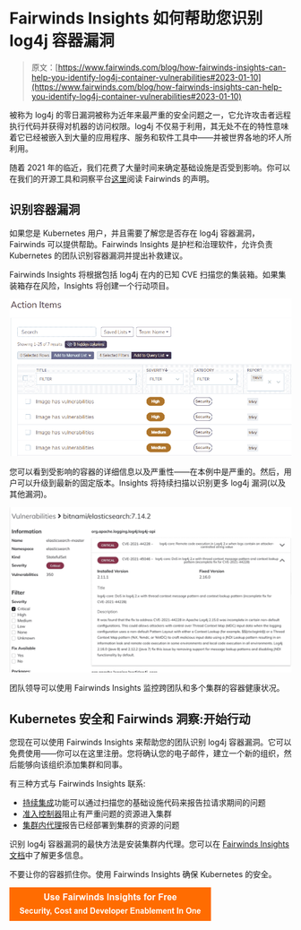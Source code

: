 # Fairwinds Insights 如何帮助您识别 log4j 容器漏洞

> 原文：[https://www.fairwinds.com/blog/how-fairwinds-insights-can-help-you-identify-log4j-container-vulnerabilities#2023-01-10](https://www.fairwinds.com/blog/how-fairwinds-insights-can-help-you-identify-log4j-container-vulnerabilities#2023-01-10)

 被称为 log4j 的零日漏洞被称为近年来最严重的安全问题之一，它允许攻击者远程执行代码并获得对机器的访问权限。log4j 不仅易于利用，其无处不在的特性意味着它已经被嵌入到大量的应用程序、服务和软件工具中——并被世界各地的坏人所利用。

随着 2021 年的临近，我们花费了大量时间来确定基础设施是否受到影响。你可以在我们的开源工具和洞察平台[这里](https://www.fairwinds.com/blog/a-fairwinds-security-statement-on-the-apache-log4j-vulnerability)阅读 Fairwinds 的声明。

## 识别容器漏洞

如果您是 Kubernetes 用户，并且需要了解您是否存在 log4j 容器漏洞，Fairwinds 可以提供帮助。Fairwinds Insights 是护栏和治理软件，允许负责 Kubernetes 的团队识别容器漏洞并提出补救建议。

Fairwinds Insights 将根据包括 log4j 在内的已知 CVE 扫描您的集装箱。如果集装箱存在风险，Insights 将创建一个行动项目。

![](img/bd86727ff51381f33780b8d764c823ec.png)

您可以看到受影响的容器的详细信息以及严重性——在本例中是严重的。然后，用户可以升级到最新的固定版本。Insights 将持续扫描以识别更多 log4j 漏洞(以及其他漏洞)。

![](img/1a4b9eee41c93f2fd23773a87e92f3eb.png)

团队领导可以使用 Fairwinds Insights 监控跨团队和多个集群的容器健康状况。

## Kubernetes 安全和 Fairwinds 洞察:开始行动

您现在可以使用 Fairwinds Insights 来帮助您的团队识别 log4j 容器漏洞。它可以免费使用——你可以在这里注册。您将确认您的电子邮件，建立一个新的组织，然后能够向该组织添加集群和同事。

有三种方式与 Fairwinds Insights 联系:

*   [持续集成](https://insights.docs.fairwinds.com/run/ci/about)功能可以通过扫描您的基础设施代码来报告拉请求期间的问题
*   [准入控制器](https://insights.docs.fairwinds.com/run/admission/about)阻止有严重问题的资源进入集群
*   [集群内代理](https://insights.docs.fairwinds.com/run/agent/about)报告已经部署到集群的资源的问题

识别 log4j 容器漏洞的最快方法是安装集群内代理。您可以在 [Fairwinds Insights 文档](https://insights.docs.fairwinds.com/run/agent/about/)中了解更多信息。

不要让你的容器抓住你。使用 Fairwinds Insights 确保 Kubernetes 的安全。

[![Use Fairwinds Insights for Free Security, Cost and Developer Enablement In One](img/7c86296320eb01b215d8e2755e9c5b9d.png)](https://cta-redirect.hubspot.com/cta/redirect/2184645/34aa4987-a1f9-438a-a145-d7d82d5c479a)